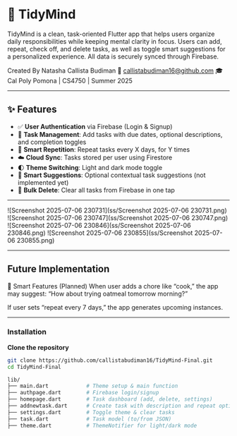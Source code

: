 # 🧠 TidyMind

TidyMind is a clean, task-oriented Flutter app that helps users organize daily responsibilities while keeping mental clarity in focus. Users can add, repeat, check off, and delete tasks, as well as toggle smart suggestions for a personalized experience. All data is securely synced through Firebase.


Created By
Natasha Callista Budiman
📧 callistabudiman16@github.com
🎓 Cal Poly Pomona | CS4750 | Summer 2025

---

## ✨ Features

- ✅ **User Authentication** via Firebase (Login & Signup)
- 📅 **Task Management**: Add tasks with due dates, optional descriptions, and completion toggles
- 🔁 **Smart Repetition**: Repeat tasks every X days, for Y times
- ☁️ **Cloud Sync**: Tasks stored per user using Firestore
- 🌓 **Theme Switching**: Light and dark mode toggle
- 🧠 **Smart Suggestions**: Optional contextual task suggestions (not implemented yet)
- 🧹 **Bulk Delete**: Clear all tasks from Firebase in one tap

---

![Screenshot 2025-07-06 230731](ss/Screenshot 2025-07-06 230731.png)
![Screenshot 2025-07-06 230747](ss/Screenshot 2025-07-06 230747.png)
![Screenshot 2025-07-06 230846](ss/Screenshot 2025-07-06 230846.png)
![Screenshot 2025-07-06 230855](ss/Screenshot 2025-07-06 230855.png)

---

## Future Implementation

🧠 Smart Features (Planned)
When user adds a chore like “cook,” the app may suggest:
“How about trying oatmeal tomorrow morning?”

If user sets “repeat every 7 days,” the app generates upcoming instances.

---

### Installation

**Clone the repository**

```bash
git clone https://github.com/callistabudiman16/TidyMind-Final.git
cd TidyMind-Final

lib/
├── main.dart            # Theme setup & main function
├── authpage.dart        # Firebase login/signup
├── homepage.dart        # Task dashboard (add, delete, settings)
├── addnewtask.dart      # Create task with description and repeat options
├── settings.dart        # Toggle theme & clear tasks
├── task.dart            # Task model (to/from JSON)
├── theme.dart           # ThemeNotifier for light/dark mode

